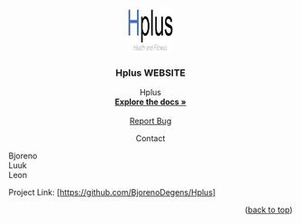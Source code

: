 <a name="readme-top"></a>
<br />

<div align="center">
  <a href="https://github.com/BjorenoDegens/cybercell">
    <img src="img/hplus.PNG" alt="Logo" width="80" height="80">
  </a>
<h3 align="center">Hplus WEBSITE</h3>
  <p align="center">
    Hplus
    <br />
    <a href="https://github.com/BjorenoDegens/Hplus"><strong>Explore the docs »</strong></a>
    <br />
    <br />
    <a href="https://github.com/BjorenoDegens/Hplus/issues">Report Bug</a>
  </p>
</div>

<div align="center" font-size="12">
  Contact
</div>

Bjoreno <br>
Luuk <br>
Leon

Project Link: [https://github.com/BjorenoDegens/Hplus]

<p align="right">(<a href="#readme-top">back to top</a>)</p>
